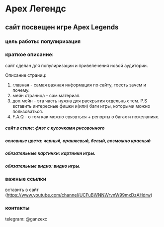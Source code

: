 # Арех Легендс
## сайт посвещен игре Apex Legends
### цель работы: популиризация 
### краткое описание:
 сайт сделан для популиризации и привелечения новой аудитории. 

Описание страниц:
1. главная - самая важная информация по сайту, тоесть зачем и почему.
2. мейн страница - сам материал.
3. доп.мейн - эта часть нужна для раскрытия отдельных тем. P.S вставить интересные фишки и(или) баги игры, которыми можно пользоваться.
4. F.A.Q - о том как можно связвться + репорты о багах и пожеланиях.

##### сайт в стиле: флэт с кусочками рисовонного
##### основные цвета: черный, оранжевый, белый, возможно красный
##### обязательные картинки: картинки игры.
##### обязательные видио: видио игры.

###  важные ссылки
 вставить в сайт (https://www.youtube.com/channel/UCFuBWNNWrvnW99mxDzAHdrw)
### контакты 
 telegram: @ganzexc
